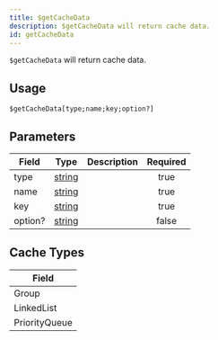 ```yaml
---
title: $getCacheData
description: $getCacheData will return cache data.
id: getCacheData
---
```


`$getCacheData` will return cache data.

## Usage

```aoi
$getCacheData[type;name;key;option?]
```

## Parameters

| Field   | Type                                                                                              | Description | Required |
| ------- | ------------------------------------------------------------------------------------------------- | ----------- | :------: |
| type    | [string](https://developer.mozilla.org/en-US/docs/Web/JavaScript/Reference/Global_Objects/String) |             |   true   |
| name    | [string](https://developer.mozilla.org/en-US/docs/Web/JavaScript/Reference/Global_Objects/String) |             |   true   |
| key     | [string](https://developer.mozilla.org/en-US/docs/Web/JavaScript/Reference/Global_Objects/String) |             |   true   |
| option? | [string](https://developer.mozilla.org/en-US/docs/Web/JavaScript/Reference/Global_Objects/String) |             |  false   |

## Cache Types

| Field         | 
| --------------| 
| Group         | 
| LinkedList    | 
| PriorityQueue | 


